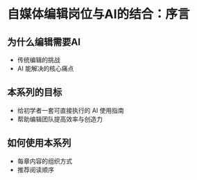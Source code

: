 # 自媒体编辑岗位与AI的结合：序言

## 为什么编辑需要AI
- 传统编辑的挑战
- AI 能解决的核心痛点

## 本系列的目标
- 给初学者一套可直接执行的 AI 使用指南
- 帮助编辑团队提高效率与创造力

## 如何使用本系列
- 每章内容的组织方式
- 推荐阅读顺序
